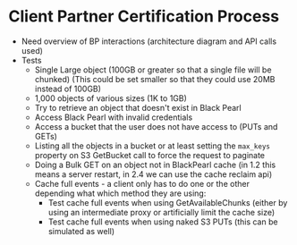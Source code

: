 Client Partner Certification Process
====================================

* Need overview of BP interactions (architecture diagram and API calls
  used)
* Tests
  * Single Large object (100GB or greater so that a single file will be chunked) (This could be set smaller so that they could use 20MB instead of 100GB)
  * 1,000 objects of various sizes (1K to 1GB)
  * Try to retrieve an object that doesn't exist in Black Pearl
  * Access Black Pearl with invalid credentials
  * Access a bucket that the user does not have access to (PUTs and GETs)
  * Listing all the objects in a bucket or at least setting the `max_keys` property on S3 GetBucket call to force the request to paginate
  * Doing a Bulk GET on an object not in BlackPearl cache (in 1.2 this means a server restart, in 2.4 we can use the cache reclaim api)
  * Cache full events - a client only has to do one or the other depending what which method they are using:
    * Test cache full events when using GetAvailableChunks (either by using an intermediate proxy or artificially limit the cache size)
    * Test cache full events when using naked S3 PUTs (this can be simulated as well)
